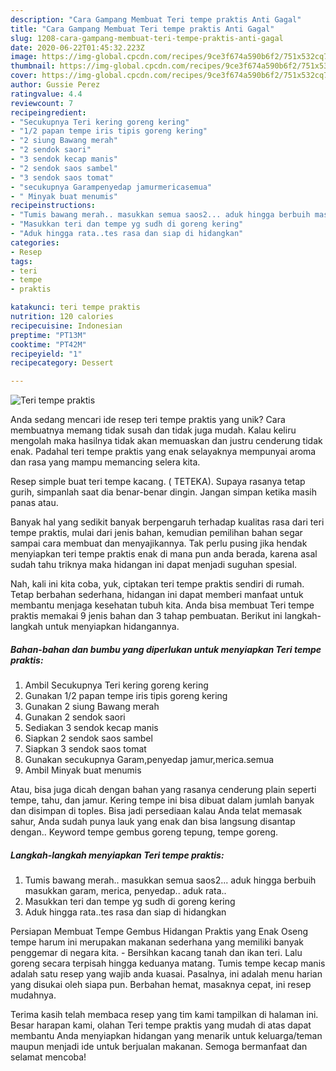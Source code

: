 ```yaml
---
description: "Cara Gampang Membuat Teri tempe praktis Anti Gagal"
title: "Cara Gampang Membuat Teri tempe praktis Anti Gagal"
slug: 1208-cara-gampang-membuat-teri-tempe-praktis-anti-gagal
date: 2020-06-22T01:45:32.223Z
image: https://img-global.cpcdn.com/recipes/9ce3f674a590b6f2/751x532cq70/teri-tempe-praktis-foto-resep-utama.jpg
thumbnail: https://img-global.cpcdn.com/recipes/9ce3f674a590b6f2/751x532cq70/teri-tempe-praktis-foto-resep-utama.jpg
cover: https://img-global.cpcdn.com/recipes/9ce3f674a590b6f2/751x532cq70/teri-tempe-praktis-foto-resep-utama.jpg
author: Gussie Perez
ratingvalue: 4.4
reviewcount: 7
recipeingredient:
- "Secukupnya Teri kering goreng kering"
- "1/2 papan tempe iris tipis goreng kering"
- "2 siung Bawang merah"
- "2 sendok saori"
- "3 sendok kecap manis"
- "2 sendok saos sambel"
- "3 sendok saos tomat"
- "secukupnya Garampenyedap jamurmericasemua"
- " Minyak buat menumis"
recipeinstructions:
- "Tumis bawang merah.. masukkan semua saos2... aduk hingga berbuih masukkan garam, merica, penyedap.. aduk rata.."
- "Masukkan teri dan tempe yg sudh di goreng kering"
- "Aduk hingga rata..tes rasa dan siap di hidangkan"
categories:
- Resep
tags:
- teri
- tempe
- praktis

katakunci: teri tempe praktis 
nutrition: 120 calories
recipecuisine: Indonesian
preptime: "PT13M"
cooktime: "PT42M"
recipeyield: "1"
recipecategory: Dessert

---
```



![Teri tempe praktis](https://img-global.cpcdn.com/recipes/9ce3f674a590b6f2/751x532cq70/teri-tempe-praktis-foto-resep-utama.jpg)

Anda sedang mencari ide resep teri tempe praktis yang unik? Cara membuatnya memang tidak susah dan tidak juga mudah. Kalau keliru mengolah maka hasilnya tidak akan memuaskan dan justru cenderung tidak enak. Padahal teri tempe praktis yang enak selayaknya mempunyai aroma dan rasa yang mampu memancing selera kita.

Resep simple buat teri tempe kacang. ( TETEKA). Supaya rasanya tetap gurih, simpanlah saat dia benar-benar dingin. Jangan simpan ketika masih panas atau.

Banyak hal yang sedikit banyak berpengaruh terhadap kualitas rasa dari teri tempe praktis, mulai dari jenis bahan, kemudian pemilihan bahan segar sampai cara membuat dan menyajikannya. Tak perlu pusing jika hendak menyiapkan teri tempe praktis enak di mana pun anda berada, karena asal sudah tahu triknya maka hidangan ini dapat menjadi suguhan spesial.


Nah, kali ini kita coba, yuk, ciptakan teri tempe praktis sendiri di rumah. Tetap berbahan sederhana, hidangan ini dapat memberi manfaat untuk membantu menjaga kesehatan tubuh kita. Anda bisa membuat Teri tempe praktis memakai 9 jenis bahan dan 3 tahap pembuatan. Berikut ini langkah-langkah untuk menyiapkan hidangannya.

<!--inarticleads1-->

##### Bahan-bahan dan bumbu yang diperlukan untuk menyiapkan Teri tempe praktis:

1. Ambil Secukupnya Teri kering goreng kering
1. Gunakan 1/2 papan tempe iris tipis goreng kering
1. Gunakan 2 siung Bawang merah
1. Gunakan 2 sendok saori
1. Sediakan 3 sendok kecap manis
1. Siapkan 2 sendok saos sambel
1. Siapkan 3 sendok saos tomat
1. Gunakan secukupnya Garam,penyedap jamur,merica.semua
1. Ambil  Minyak buat menumis


Atau, bisa juga dicah dengan bahan yang rasanya cenderung plain seperti tempe, tahu, dan jamur. Kering tempe ini bisa dibuat dalam jumlah banyak dan disimpan di toples. Bisa jadi persediaan kalau Anda telat memasak sahur, Anda sudah punya lauk yang enak dan bisa langsung disantap dengan.. Keyword tempe gembus goreng tepung, tempe goreng. 

<!--inarticleads2-->

##### Langkah-langkah menyiapkan Teri tempe praktis:

1. Tumis bawang merah.. masukkan semua saos2... aduk hingga berbuih masukkan garam, merica, penyedap.. aduk rata..
1. Masukkan teri dan tempe yg sudh di goreng kering
1. Aduk hingga rata..tes rasa dan siap di hidangkan


Persiapan Membuat Tempe Gembus Hidangan Praktis yang Enak Oseng tempe harum ini merupakan makanan sederhana yang memiliki banyak penggemar di negara kita. - Bersihkan kacang tanah dan ikan teri. Lalu goreng secara terpisah hingga keduanya matang. Tumis tempe kecap manis adalah satu resep yang wajib anda kuasai. Pasalnya, ini adalah menu harian yang disukai oleh siapa pun. Berbahan hemat, masaknya cepat, ini resep mudahnya. 

Terima kasih telah membaca resep yang tim kami tampilkan di halaman ini. Besar harapan kami, olahan Teri tempe praktis yang mudah di atas dapat membantu Anda menyiapkan hidangan yang menarik untuk keluarga/teman maupun menjadi ide untuk berjualan makanan. Semoga bermanfaat dan selamat mencoba!
